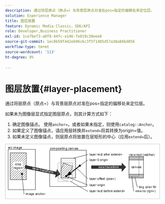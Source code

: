 ```yaml
---
description: 通过将层原点（原点=）与背景层原点对准在pos=指定的偏移处来定位层。
solution: Experience Manager
title: 图层放置
feature: Dynamic Media Classic，SDK/API
role: Developer,Business Practitioner
exl-id: 1ce7bef3-a0f8-44fc-a146-7e819c30eee8
source-git-commit: 1ec8b59f442eb96c6c3f5f1405d57a38a86bd056
workflow-type: tm+mt
source-wordcount: '113'
ht-degree: 0%

---
```


# 图层放置{#layer-placement}

通过将层原点（原点=）与背景层原点对准在pos=指定的偏移处来定位层。

如果未为图像层显式指定图层原点，则其计算方式如下：

1. 确定图像锚点。 使用`anchor=`，或者如果未指定，则使用`catalog::Anchor`。
1. 如果定义了图像锚点，请应用层转换并`extend=`将其转换为origin=值。
1. 如果未定义图像锚点，则层原点将放置在层矩形的中心（应用`extend=`后）。

![](assets/layerplacement.png)
